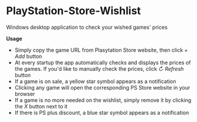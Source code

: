 # PlayStation-Store-Wishlist
Windows desktop application to check your wished games' prices

**Usage**

 - Simply copy the game URL from Plasytation Store website, then click _+ Add_ button
 - At every startup the app automatically checks and displays the prices of the games. If you'd like to manually check the prices, click _↻ Refresh_ button
 - If a game is on sale, a yellow star symbol appears as a notification
 - Clicking any game will open the corresponding PS Store website in your browser
 - If a game is no more needed on the wishlist, simply remove it by clicking the _X_ button next to it
 - If there is PS plus discount, a blue star symbol appears as a notification


